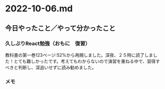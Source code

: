 # 2022-10-06.md

## 今日やったこと／やって分かったこと

### 久しぶりReact勉強（おもに　復習）

教科書の第一巻123ページ:52%から再開しました。深夜、２５時に読了しました！とても難しかったです。考えてもわからないので演習を重ねる中で、習得すべきと判断し、深追いせずに読み勧めました。


### 

###

### 

### メモ
